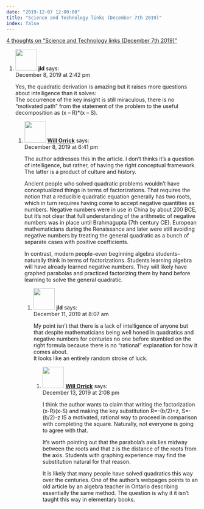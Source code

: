 ```yaml
---
date: "2019-12-07 12:00:00"
title: "Science and Technology links (December 7th 2019)"
index: false
---
```


[4 thoughts on &ldquo;Science and Technology links (December 7th 2019)&rdquo;](/lemire/blog/2019/12-07-science-and-technology-links-december-7th-2019)

<ol class="comment-list">
<li id="comment-458225" class="comment even thread-even depth-1 parent">
<div class="comment-author vcard">
<img alt src="https://secure.gravatar.com/avatar/988ac6d9ab01c62c26ca83981a0e5e9a?s=56&#038;d=mm&#038;r=g" srcset="https://secure.gravatar.com/avatar/988ac6d9ab01c62c26ca83981a0e5e9a?s=112&#038;d=mm&#038;r=g 2x" class="avatar avatar-56 photo" height="56" width="56" decoding="async" /> <b class="fn">jld</b> <span class="says">says:</span> </div>
<div class="comment-metadata"><time datetime="2019-12-08T14:42:18+00:00">December 8, 2019 at 2:42 pm</time></a> </div>
<div class="comment-content">
<p>Yes, the quadratic derivation is amazing but it raises more questions about intelligence than it solves:<br/>
The occurrence of the key insight is still miraculous, there is no &ldquo;motivated path&rdquo; from the statement of the problem to the useful decomposition as (x &#8211; R)*(x &#8211; S).</p>
</div>
<ol class="children">
<li id="comment-458344" class="comment odd alt depth-2 parent">
<div class="comment-author vcard">
<img alt src="https://secure.gravatar.com/avatar/de3aeb39081fc285be51dee60bf15047?s=56&#038;d=mm&#038;r=g" srcset="https://secure.gravatar.com/avatar/de3aeb39081fc285be51dee60bf15047?s=112&#038;d=mm&#038;r=g 2x" class="avatar avatar-56 photo" height="56" width="56" decoding="async" /> <b class="fn"><a href="https://willorrick.wordpress.com" class="url" rel="ugc external nofollow">Will Orrick</a></b> <span class="says">says:</span> </div>
<div class="comment-metadata"><time datetime="2019-12-08T18:41:24+00:00">December 8, 2019 at 6:41 pm</time></a> </div>
<div class="comment-content">
<p>The author addresses this in the article. I don&rsquo;t thinks it&rsquo;s a question of intelligence, but rather, of having the right conceptual framework. The latter is a product of culture and history.</p>
<p>Ancient people who solved quadratic problems wouldn&rsquo;t have conceptualized things in terms of factorizations. That requires the notion that a reducible quadratic equation generally has two roots, which in turn requires having come to accept negative quantities as numbers. Negative numbers were in use in China by about 200 BCE, but it&rsquo;s not clear that full understanding of the arithmetic of negative numbers was in place until Brahmagupta (7th century CE). European mathematicians during the Renaissance and later were still avoiding negative numbers by treating the general quadratic as a bunch of separate cases with positive coefficients.</p>
<p>In contrast, modern people&#8211;even beginning algebra students&#8211;naturally think in terms of factorizations. Students learning algebra will have already learned negative numbers. They will likely have graphed parabolas and practiced factorizing them by hand before learning to solve the general quadratic.</p>
</div>
<ol class="children">
<li id="comment-461406" class="comment even depth-3 parent">
<div class="comment-author vcard">
<img alt src="https://secure.gravatar.com/avatar/988ac6d9ab01c62c26ca83981a0e5e9a?s=56&#038;d=mm&#038;r=g" srcset="https://secure.gravatar.com/avatar/988ac6d9ab01c62c26ca83981a0e5e9a?s=112&#038;d=mm&#038;r=g 2x" class="avatar avatar-56 photo" height="56" width="56" loading="lazy" decoding="async" /> <b class="fn">jld</b> <span class="says">says:</span> </div>
<div class="comment-metadata"><time datetime="2019-12-11T08:07:46+00:00">December 11, 2019 at 8:07 am</time></a> </div>
<div class="comment-content">
<p>My point isn&rsquo;t that there is a lack of intelligence of anyone but that despite mathematicians being well honed in quadratics and negative numbers for centuries no one before stumbled on the right formula because there is no &ldquo;rational&rdquo; explanation for how it comes about.<br/>
It looks like an entirely random stroke of luck.</p>
</div>
<ol class="children">
<li id="comment-466057" class="comment odd alt depth-4">
<div class="comment-author vcard">
<img alt src="https://secure.gravatar.com/avatar/de3aeb39081fc285be51dee60bf15047?s=56&#038;d=mm&#038;r=g" srcset="https://secure.gravatar.com/avatar/de3aeb39081fc285be51dee60bf15047?s=112&#038;d=mm&#038;r=g 2x" class="avatar avatar-56 photo" height="56" width="56" loading="lazy" decoding="async" /> <b class="fn"><a href="https://willorrick.wordpress.com" class="url" rel="ugc external nofollow">Will Orrick</a></b> <span class="says">says:</span> </div>
<div class="comment-metadata"><time datetime="2019-12-13T14:08:33+00:00">December 13, 2019 at 2:08 pm</time></a> </div>
<div class="comment-content">
<p>I think the author wants to claim that writing the factorization (x-R)(x-S) and making the key substitution R=-(b/2)+z, S=-(b/2)-z IS a motivated, rational way to proceed in comparison with completing the square. Naturally, not everyone is going to agree with that.</p>
<p>It&rsquo;s worth pointing out that the parabola&rsquo;s axis lies midway between the roots and that z is the distance of the roots from the axis. Students with graphing experience may find the substitution natural for that reason.</p>
<p>It is likely that many people have solved quadratics this way over the centuries. One of the author&rsquo;s webpages points to an old article by an algebra teacher in Ontario describing essentially the same method. The question is why it it isn&rsquo;t taught this way in elementary books.</p>
</div>
</li>
</ol>
</li>
</ol>
</li>
</ol>
</li>
</ol>
